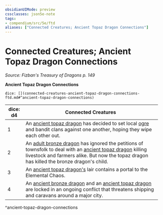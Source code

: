 ```yaml
---
obsidianUIMode: preview
cssclasses: json5e-note
tags:
- compendium/src/5e/ftd
aliases: ["Connected Creatures; Ancient Topaz Dragon Connections"]
---
```

# Connected Creatures; Ancient Topaz Dragon Connections
*Source: Fizban's Treasury of Dragons p. 149* 

**Ancient Topaz Dragon Connections**

`dice: [](connected-creatures-ancient-topaz-dragon-connections-ftd.md#^ancient-topaz-dragon-connections)`

| dice: d4 | Connected Creatures |
|----------|---------------------|
| 1 | An [ancient topaz dragon](2-Mechanics/CLI/bestiary/dragon/ancient-topaz-dragon-ftd.md) has decided to set local [ogre](2-Mechanics/CLI/bestiary/giant/ogre.md) and bandit clans against one another, hoping they wipe each other out. |
| 2 | An [adult bronze dragon](2-Mechanics/CLI/bestiary/dragon/adult-bronze-dragon.md) has ignored the petitions of townsfolk to deal with an [ancient topaz dragon](2-Mechanics/CLI/bestiary/dragon/ancient-topaz-dragon-ftd.md) killing livestock and farmers alike. But now the topaz dragon has killed the bronze dragon's child. |
| 3 | An [ancient topaz dragon's](2-Mechanics/CLI/bestiary/dragon/ancient-topaz-dragon-ftd.md) lair contains a portal to the Elemental Chaos. |
| 4 | An [ancient bronze dragon](2-Mechanics/CLI/bestiary/dragon/ancient-bronze-dragon.md) and an [ancient topaz dragon](2-Mechanics/CLI/bestiary/dragon/ancient-topaz-dragon-ftd.md) are locked in an ongoing conflict that threatens shipping and caravans around a major city. |
^ancient-topaz-dragon-connections